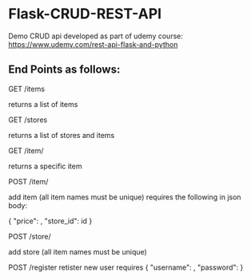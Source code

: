 # Flask-CRUD-REST-API

Demo CRUD api developed as part of udemy course: https://www.udemy.com/rest-api-flask-and-python

## End Points as follows:


GET /items

  returns a list of items

GET /stores

  returns a list of stores and items

GET /item/<name>
  
  returns a specific item
  
POST /item/<name>
  
  add item (all item names must be unique)
  requires the following in json body:
  
  {
	"price": <price>,
	"store_id": id
  }

POST /store/<name>

  add store (all item names must be unique)

POST /register
  retister new user
  requires 
  {
    "username": <username>,
    "password": <password>
  }
  
  
